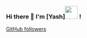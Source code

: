 ### Hi there 👋 I'm [Yash]<img src="https://raw.githubusercontent.com/TheDudeThatCode/TheDudeThatCode/master/Assets/Hi.gif" width=35 height=35> !
[GitHub followers](https://img.shields.io/github/followers/yashagarwal1999?style=social)
<!--
**yashagarwal1999/yashagarwal1999** is a ✨ _special_ ✨ repository because its `README.md` (this file) appears on your GitHub profile.


### Worked With
(https://img.shields.io/badge/python-%233776AB.svg?&style=flat-square&logo=python&logoColor=white)

Here are some ideas to get you started:

- 🔭 I’m currently working on ...
- 🌱 I’m currently learning ...
- 👯 I’m looking to collaborate on ...
- 🤔 I’m looking for help with ...
- 💬 Ask me about ...
- 📫 How to reach me: ...
- 😄 Pronouns: ...
- ⚡ Fun fact: ...
-->
